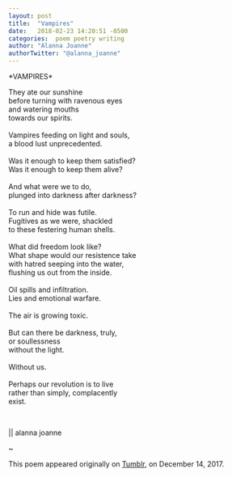 ```yaml
---
layout: post
title:  "Vampires"
date:   2018-02-23 14:20:51 -0500
categories:  poem poetry writing
author: "Alanna Joanne" 
authorTwitter: "@alanna_joanne"
---
```


<div class="poem">
  <p>
*VAMPIRES*
<br>
</p>

<p>
They ate our sunshine
<br>
    before turning with ravenous eyes
<br>    
      and watering mouths
<br>      
  towards our spirits. 
<br>
<br>
Vampires feeding on light and souls,
<br>
    a blood lust unprecedented. 
<br>
<br>
Was it enough to keep them satisfied?
<br>
Was it enough to keep them alive?
<br>
<br> 
  And what were we to do,
<br>
      plunged into darkness after darkness?
<br>
<br>
To run and hide was futile.
<br>
  Fugitives as we were, shackled
<br>
      to these festering human shells.
<br>
<br>
What did freedom look like?
<br>
What shape would our resistence take
<br>
    with hatred seeping into the water,
<br>
        flushing us out from the inside.
<br>
<br> 
Oil spills and infiltration.
<br>
Lies and emotional warfare.
<br>
<br>
The air is growing toxic.
<br>
<br>
But can there be darkness, truly,
<br>
  or soullessness
<br>  
  without the light.
<br>
<br>
Without us.
<br>
<br>
Perhaps our revolution is to live
<br>
    rather than simply, complacently
<br>
  exist.
<br>
</p>
<br>
<p>
|| alanna joanne
</p> 
</div>


<!--more-->

~

This poem appeared originally on [Tumblr](http://alannajoanne.tumblr.com/post/168539585176/vampires), on December 14, 2017.  
